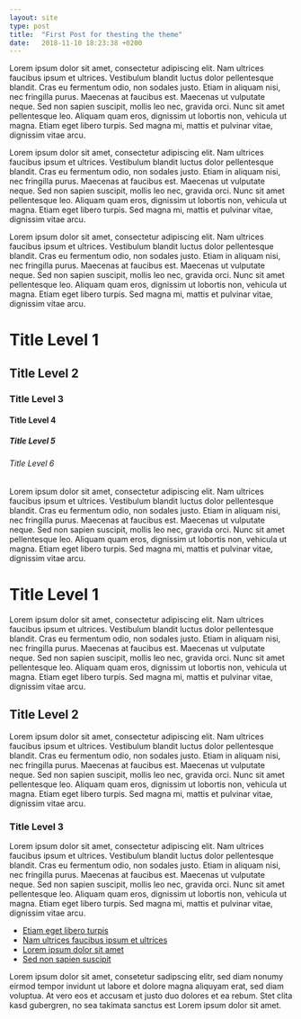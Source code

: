 ```yaml
---
layout: site
type: post
title:  "First Post for thesting the theme"
date:   2018-11-10 18:23:38 +0200
---
```



<p>Lorem ipsum dolor sit amet, consectetur adipiscing elit. Nam ultrices faucibus ipsum et ultrices. Vestibulum blandit luctus dolor pellentesque blandit. Cras eu fermentum odio, non sodales justo. Etiam in aliquam nisi, nec fringilla purus. Maecenas at faucibus est. Maecenas ut vulputate neque. Sed non sapien suscipit, mollis leo nec, gravida orci. Nunc sit amet pellentesque leo. Aliquam quam eros, dignissim ut lobortis non, vehicula ut magna. Etiam eget libero turpis. Sed magna mi, mattis et pulvinar vitae, dignissim vitae arcu.</p>
<p>Lorem ipsum dolor sit amet, consectetur adipiscing elit. Nam ultrices faucibus ipsum et ultrices. Vestibulum blandit luctus dolor pellentesque blandit. Cras eu fermentum odio, non sodales justo. Etiam in aliquam nisi, nec fringilla purus. Maecenas at faucibus est. Maecenas ut vulputate neque. Sed non sapien suscipit, mollis leo nec, gravida orci. Nunc sit amet pellentesque leo. Aliquam quam eros, dignissim ut lobortis non, vehicula ut magna. Etiam eget libero turpis. Sed magna mi, mattis et pulvinar vitae, dignissim vitae arcu.</p>
<p>Lorem ipsum dolor sit amet, consectetur adipiscing elit. Nam ultrices faucibus ipsum et ultrices. Vestibulum blandit luctus dolor pellentesque blandit. Cras eu fermentum odio, non sodales justo. Etiam in aliquam nisi, nec fringilla purus. Maecenas at faucibus est. Maecenas ut vulputate neque. Sed non sapien suscipit, mollis leo nec, gravida orci. Nunc sit amet pellentesque leo. Aliquam quam eros, dignissim ut lobortis non, vehicula ut magna. Etiam eget libero turpis. Sed magna mi, mattis et pulvinar vitae, dignissim vitae arcu.</p>

# Title Level 1
## Title Level 2
### Title Level 3
#### Title Level 4
##### Title Level 5
###### Title Level 6

<p>Lorem ipsum dolor sit amet, consectetur adipiscing elit. Nam ultrices faucibus ipsum et ultrices. Vestibulum blandit luctus dolor pellentesque blandit. Cras eu fermentum odio, non sodales justo. Etiam in aliquam nisi, nec fringilla purus. Maecenas at faucibus est. Maecenas ut vulputate neque. Sed non sapien suscipit, mollis leo nec, gravida orci. Nunc sit amet pellentesque leo. Aliquam quam eros, dignissim ut lobortis non, vehicula ut magna. Etiam eget libero turpis. Sed magna mi, mattis et pulvinar vitae, dignissim vitae arcu.</p>

# Title Level 1

<p>Lorem ipsum dolor sit amet, consectetur adipiscing elit. Nam ultrices faucibus ipsum et ultrices. Vestibulum blandit luctus dolor pellentesque blandit. Cras eu fermentum odio, non sodales justo. Etiam in aliquam nisi, nec fringilla purus. Maecenas at faucibus est. Maecenas ut vulputate neque. Sed non sapien suscipit, mollis leo nec, gravida orci. Nunc sit amet pellentesque leo. Aliquam quam eros, dignissim ut lobortis non, vehicula ut magna. Etiam eget libero turpis. Sed magna mi, mattis et pulvinar vitae, dignissim vitae arcu.</p>

## Title Level 2

<p>Lorem ipsum dolor sit amet, consectetur adipiscing elit. Nam ultrices faucibus ipsum et ultrices. Vestibulum blandit luctus dolor pellentesque blandit. Cras eu fermentum odio, non sodales justo. Etiam in aliquam nisi, nec fringilla purus. Maecenas at faucibus est. Maecenas ut vulputate neque. Sed non sapien suscipit, mollis leo nec, gravida orci. Nunc sit amet pellentesque leo. Aliquam quam eros, dignissim ut lobortis non, vehicula ut magna. Etiam eget libero turpis. Sed magna mi, mattis et pulvinar vitae, dignissim vitae arcu.</p>

### Title Level 3

<p>Lorem ipsum dolor sit amet, consectetur adipiscing elit. Nam ultrices faucibus ipsum et ultrices. Vestibulum blandit luctus dolor pellentesque blandit. Cras eu fermentum odio, non sodales justo. Etiam in aliquam nisi, nec fringilla purus. Maecenas at faucibus est. Maecenas ut vulputate neque. Sed non sapien suscipit, mollis leo nec, gravida orci. Nunc sit amet pellentesque leo. Aliquam quam eros, dignissim ut lobortis non, vehicula ut magna. Etiam eget libero turpis. Sed magna mi, mattis et pulvinar vitae, dignissim vitae arcu.</p>

<ul>
    <li><a href="#">Etiam eget libero turpis</a></li>
    <li><a href="#">Nam ultrices faucibus ipsum et ultrices</a></li>
    <li><a href="#">Lorem ipsum dolor sit amet</a></li>
    <li><a href="#">Sed non sapien suscipit</a></li>
</ul>

<p>Lorem ipsum dolor sit amet, consetetur sadipscing elitr, sed diam nonumy eirmod tempor invidunt ut labore et dolore magna aliquyam erat, sed diam voluptua. At vero eos et accusam et justo duo dolores et ea rebum. Stet clita kasd gubergren, no sea takimata sanctus est Lorem ipsum dolor sit amet.</p>